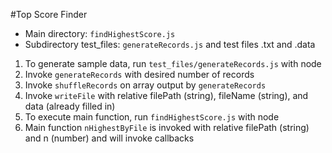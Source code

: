 #Top Score Finder
* Main directory: `findHighestScore.js`
* Subdirectory test_files: `generateRecords.js` and test files .txt and .data

1. To generate sample data, run `test_files/generateRecords.js` with node
  1. Invoke `generateRecords` with desired number of records
  2. Invoke `shuffleRecords` on array output by  `generateRecords`
  3. Invoke `writeFile` with relative filePath (string), fileName (string), and data (already filled in)
2. To execute main function, run `findHighestScore.js` with node
  1. Main function `nHighestByFile` is invoked with relative filePath (string) and n (number) and will invoke callbacks
